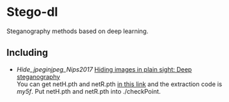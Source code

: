 # Stego-dl
Steganography methods based on deep learning.
## Including
+ *Hide_jpeginjpeg_Nips2017*  [Hiding images in plain sight: Deep steganography](https://proceedings.neurips.cc/paper/2017/file/838e8afb1ca34354ac209f53d90c3a43-Paper.pdf)   
You can get netH.pth and netR.pth [in this link](https://pan.baidu.com/s/1AR_o6gFdEjMegxC7Ruz9NQ?pwd=my5f) and the extraction code is *my5f*. 
Put netH.pth and netR.pth into ./checkPoint.
